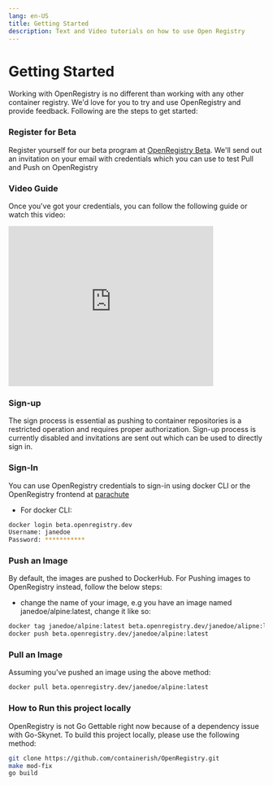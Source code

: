 ```yaml
---
lang: en-US
title: Getting Started
description: Text and Video tutorials on how to use Open Registry
---
```


# Getting Started

Working with OpenRegistry is no different than working with any other container registry.
We'd love for you to try and use OpenRegistry and provide feedback.
Following are the steps to get started:

### Register for Beta

Register yourself for our beta program at [OpenRegistry Beta](https://parachute.openregistry.dev/). We'll send out an invitation on your email with credentials which you can use to test Pull and Push on OpenRegistry

### Video Guide

Once you've got your credentials, you can follow the following guide or watch this video: 
<iframe src="https://player.vimeo.com/video/574351825" width="80%" height="315" frameborder="0" webkitallowfullscreen mozallowfullscreen allowfullscreen></iframe>


### Sign-up

The sign process is essential as pushing to container repositories is a restricted operation and requires proper authorization.
Sign-up process is currently disabled and invitations are sent out which can be used to directly sign in.

### Sign-In

You can use OpenRegistry credentials to sign-in using docker CLI or the OpenRegistry frontend at [parachute](https://parachute.openregistry.dev)
    
- For docker CLI: 
```bash
docker login beta.openregistry.dev
Username: janedoe
Password: ***********
```

### Push an Image

By default, the images are pushed to DockerHub. For Pushing images to OpenRegistry instead, follow the below steps:
* change the name of your image, e.g you have an image named janedoe/alpine:latest, change it like so:

```bash
docker tag janedoe/alpine:latest beta.openregistry.dev/janedoe/alipne:latest
docker push beta.openregistry.dev/janedoe/alpine:latest
```

### Pull an Image

Assuming you've pushed an image using the above method:

```bash
docker pull beta.openregistry.dev/janedoe/alpine:latest
```

### How to Run this project locally

OpenRegistry is not Go Gettable right now because of a dependency issue with Go-Skynet. To build this project locally, please use the following method:

```bash
git clone https://github.com/containerish/OpenRegistry.git
make mod-fix
go build

